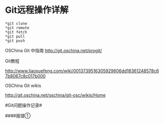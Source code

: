 Git远程操作详解
===================
  
  
[come from]:(http://www.ruanyifeng.com/blog/2014/06/git_remote.html)


	*git clone
	*git remote
	*git fetch
	*git pull
	*git push

OSChina Git 中指南
http://git.oschina.net/progit/

Git教程

http://www.liaoxuefeng.com/wiki/0013739516305929606dd18361248578c67b8067c8c017b000

OSChina Git wikis

http://git.oschina.net/oschina/git-osc/wikis/Home


#Git问题操作记录#

####报错①











